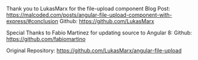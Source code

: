 Thank you to LukasMarx for the file-upload component
Blog Post: https://malcoded.com/posts/angular-file-upload-component-with-express/#conclusion
Github: https://github.com/LukasMarx

Special Thanks to Fabio Martinez for updating source to Angular 8:
Github: https://github.com/fabiomartino

Original Repository:
https://github.com/LukasMarx/angular-file-upload

